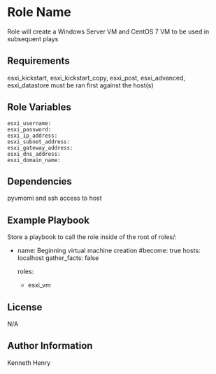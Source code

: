 Role Name
=========

Role will create a Windows Server VM and CentOS 7 VM to be used in subsequent plays

Requirements
------------

esxi_kickstart, esxi_kickstart_copy, esxi_post, esxi_advanced, esxi_datastore must be ran first against the host(s)

Role Variables
--------------

    esxi_username: 
    esxi_password: 
    esxi_ip_address: 
    esxi_subnet_address: 
    esxi_gateway_address: 
    esxi_dns_address: 
    esxi_domain_name:

Dependencies
------------

pyvmomi and ssh access to host

Example Playbook
----------------

Store a playbook to call the role inside of the root of roles/:

- name: Beginning virtual machine creation
  #become: true
  hosts: localhost
  gather_facts: false

  roles:
    - esxi_vm

License
-------

N/A

Author Information
------------------

Kenneth Henry
